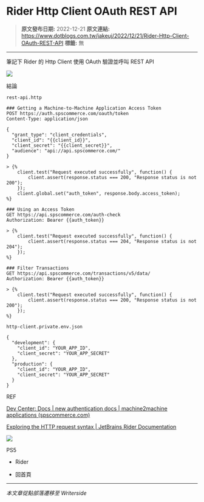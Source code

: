 # Rider Http Client OAuth REST API

> **原文發布日期:** 2022-12-21
> **原文連結:** https://www.dotblogs.com.tw/jakeuj/2022/12/21/Rider-Http-Client-OAuth-REST-API
> **標籤:** 無

---

筆記下 Rider 的 Http Client 使用 OAuth 驗證並呼叫 REST API

![](https://dotblogsfile.blob.core.windows.net/user/jakeuj/9ba91063-408b-4783-b7cd-e635d0b146f9/1671594530.png.png)

結論

`rest-api.http`

```
### Getting a Machine-to-Machine Application Access Token
POST https://auth.spscommerce.com/oauth/token
Content-Type: application/json

{
  "grant_type": "client_credentials",
  "client_id": "{{client_id}}",
  "client_secret": "{{client_secret}}",
  "audience": "api://api.spscommerce.com/"
}

> {%
    client.test("Request executed successfully", function() {
        client.assert(response.status === 200, "Response status is not 200");
    });
    client.global.set("auth_token", response.body.access_token);
%}

### Using an Access Token
GET https://api.spscommerce.com/auth-check
Authorization: Bearer {{auth_token}}

> {%
    client.test("Request executed successfully", function() {
        client.assert(response.status === 204, "Response status is not 204");
    });
%}

### Filter Transactions
GET https://api.spscommerce.com/transactions/v5/data/
Authorization: Bearer {{auth_token}}

> {%
    client.test("Request executed successfully", function() {
        client.assert(response.status === 200, "Response status is not 200");
    });
%}
```

`http-client.private.env.json`

```
{
  "development": {
    "client_id": "YOUR_APP_ID",
    "client_secret": "YOUR_APP_SECRET"
  },
  "production": {
    "client_id": "YOUR_APP_ID",
    "client_secret": "YOUR_APP_SECRET"
  }
}
```

REF

[Dev Center: Docs | new authentication docs | machine2machine applications (spscommerce.com)](https://developercenter.spscommerce.com/#/docs/new-authentication-docs/machine2machine-applications)

[Exploring the HTTP request syntax | JetBrains Rider Documentation](https://www.jetbrains.com/help/rider/Exploring_HTTP_Syntax.html#example-working-with-environment-files)

![](https://card.psnprofiles.com/1/jakeuj.png)

PS5

* Rider

* 回首頁

---

*本文章從點部落遷移至 Writerside*

